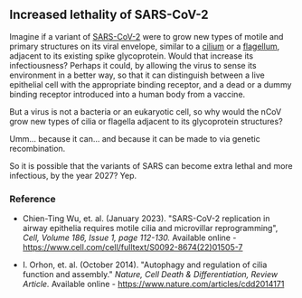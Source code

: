 ## Increased lethality of SARS-CoV-2

Imagine if a variant of [SARS-CoV-2](https://en.wikipedia.org/wiki/SARS-CoV-2) were to grow new types of motile and primary structures on its viral envelope, similar to a [cilium](https://en.wikipedia.org/wiki/Cilium) or a [flagellum](https://en.wikipedia.org/wiki/Flagellum), adjacent to its existing spike glycoprotein. Would that increase its infectiousness? Perhaps it could, by allowing the virus to sense its environment in a better way, so that it can distinguish between a live epithelial cell with the appropriate binding receptor, and a dead or a dummy binding receptor introduced into a human body from a vaccine.

But a virus is not a bacteria or an eukaryotic cell, so why would the nCoV grow new types of cilia or flagella adjacent to its glycoprotein structures? 

Umm... because it can... and because it can be made to via genetic recombination. 

So it is possible that the variants of SARS can become extra lethal and more infectious, by the year 2027? Yep.

### Reference

- Chien-Ting Wu, et. al. (January 2023). "SARS-CoV-2 replication in airway epithelia requires motile cilia and microvillar reprogramming", *Cell, Volume 186, Issue 1, page 112-130.* Available online - https://www.cell.com/cell/fulltext/S0092-8674(22)01505-7

- I. Orhon, et. al. (October 2014). "Autophagy and regulation of cilia function and assembly." *Nature, Cell Death & Differentiation, Review Article.* Available online -  https://www.nature.com/articles/cdd2014171
